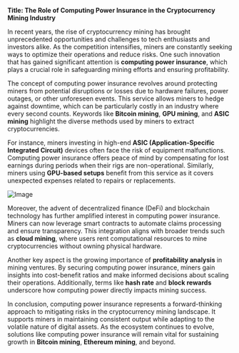**Title: The Role of Computing Power Insurance in the Cryptocurrency Mining Industry**

In recent years, the rise of cryptocurrency mining has brought unprecedented opportunities and challenges to tech enthusiasts and investors alike. As the competition intensifies, miners are constantly seeking ways to optimize their operations and reduce risks. One such innovation that has gained significant attention is **computing power insurance**, which plays a crucial role in safeguarding mining efforts and ensuring profitability.

The concept of computing power insurance revolves around protecting miners from potential disruptions or losses due to hardware failures, power outages, or other unforeseen events. This service allows miners to hedge against downtime, which can be particularly costly in an industry where every second counts. Keywords like **Bitcoin mining**, **GPU mining**, and **ASIC mining** highlight the diverse methods used by miners to extract cryptocurrencies. 

For instance, miners investing in high-end **ASIC (Application-Specific Integrated Circuit)** devices often face the risk of equipment malfunctions. Computing power insurance offers peace of mind by compensating for lost earnings during periods when their rigs are non-operational. Similarly, miners using **GPU-based setups** benefit from this service as it covers unexpected expenses related to repairs or replacements.

![Image](https://github.com/user-attachments/assets/31692037-0104-4703-abd1-696b6a7dd41b)

Moreover, the advent of decentralized finance (DeFi) and blockchain technology has further amplified interest in computing power insurance. Miners can now leverage smart contracts to automate claims processing and ensure transparency. This integration aligns with broader trends such as **cloud mining**, where users rent computational resources to mine cryptocurrencies without owning physical hardware.

Another key aspect is the growing importance of **profitability analysis** in mining ventures. By securing computing power insurance, miners gain insights into cost-benefit ratios and make informed decisions about scaling their operations. Additionally, terms like **hash rate** and **block rewards** underscore how computing power directly impacts mining success.

In conclusion, computing power insurance represents a forward-thinking approach to mitigating risks in the cryptocurrency mining landscape. It supports miners in maintaining consistent output while adapting to the volatile nature of digital assets. As the ecosystem continues to evolve, solutions like computing power insurance will remain vital for sustaining growth in **Bitcoin mining**, **Ethereum mining**, and beyond.